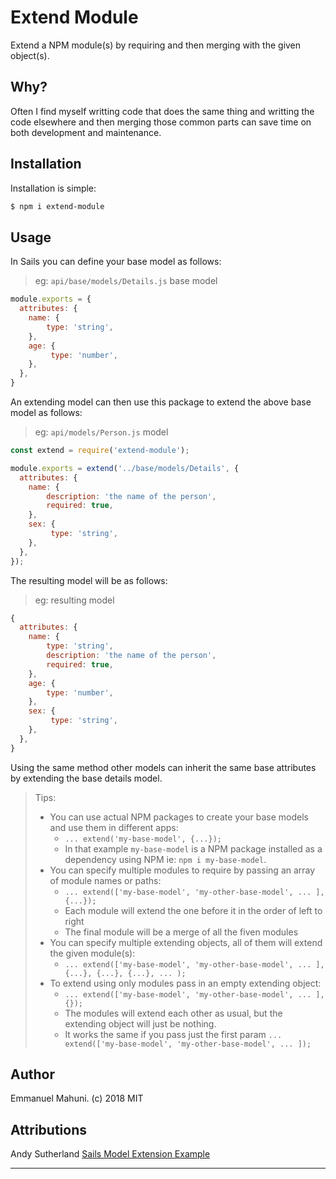 # Extend Module

Extend a NPM module(s) by requiring and then merging with the given object(s).

## Why?
Often I find myself writting code that does the same thing and writting the code elsewhere and then merging those common parts can save time on both development and maintenance.

## Installation
Installation is simple:

```bash
$ npm i extend-module
```

## Usage

In Sails you can define your base model as follows:

>eg: `api/base/models/Details.js` base model

```js
module.exports = {
  attributes: {
    name: {
        type: 'string',
    },
    age: {
         type: 'number',
    },
  },
}
```

An extending model can then use this package to extend the above base model as follows:


>eg: `api/models/Person.js` model

```js
const extend = require('extend-module');

module.exports = extend('../base/models/Details', {
  attributes: {
    name: {
        description: 'the name of the person',
        required: true,
    },
    sex: {
         type: 'string',
    },
  },
});
```

The resulting model will be as follows:


>eg: resulting model

```js
{
  attributes: {
    name: {
        type: 'string',
        description: 'the name of the person',
        required: true,
    },
    age: {
        type: 'number',
    },
    sex: {
         type: 'string',
    },
  },
}
```

Using the same method other models can inherit the same base attributes by extending the base details model.


>Tips:
>- You can use actual NPM packages to create your base models and use them in different apps:
>   - `... extend('my-base-model', {...});`
>   - In that example `my-base-model` is a NPM package installed as a dependency using NPM ie: `npm i my-base-model`.
>- You can specify multiple modules to require by passing an array of module names or paths:
>   - `... extend(['my-base-model', 'my-other-base-model', ... ], {...});`
>   - Each module will extend the one before it in the order of left to right
>   - The final module will be a merge of all the fiven modules
>- You can specify multiple extending objects, all of them will extend the given module(s):
>   - `... extend(['my-base-model', 'my-other-base-model', ... ], {...}, {...}, {...}, ... );`
>- To extend using only modules pass in an empty extending object:
>   - `... extend(['my-base-model', 'my-other-base-model', ... ], {});`
>   - The modules will extend each other as usual, but the extending object will just be nothing.
>   - It works the same if you pass just the first param `... extend(['my-base-model', 'my-other-base-model', ... ]);`


## Author

Emmanuel Mahuni. (c) 2018 MIT


## Attributions

Andy Sutherland [Sails Model Extension Example](https://github.com/asuthy/extend-sails-model)

---
